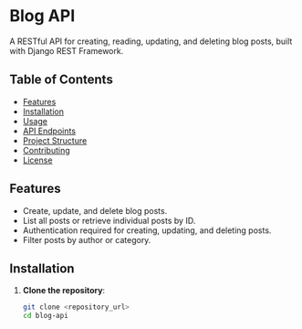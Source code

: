 # Blog API

A RESTful API for creating, reading, updating, and deleting blog posts, built with Django REST Framework.

## Table of Contents

- [Features](#features)
- [Installation](#installation)
- [Usage](#usage)
- [API Endpoints](#api-endpoints)
- [Project Structure](#project-structure)
- [Contributing](#contributing)
- [License](#license)

## Features

- Create, update, and delete blog posts.
- List all posts or retrieve individual posts by ID.
- Authentication required for creating, updating, and deleting posts.
- Filter posts by author or category.

## Installation

1. **Clone the repository**:

   ```bash
   git clone <repository_url>
   cd blog-api
   ```

```

```
